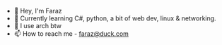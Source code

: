- 👋 Hey, I'm Faraz
- 🌱 Currently learning C#, python, a bit of web dev, linux & networking. 
- 👀 I use arch btw
- 📫 How to reach me - faraz@duck.com
